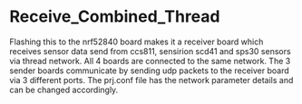 # Receive_Combined_Thread
Flashing this to the nrf52840 board makes it a receiver board which receives sensor data send from ccs811, sensirion scd41 and sps30 sensors via thread network. All 4 boards are connected to the same network. The 3 sender boards communicate by sending udp packets to the receiver board via 3 different ports. The prj.conf file has the network parameter details and can be changed accordingly.
